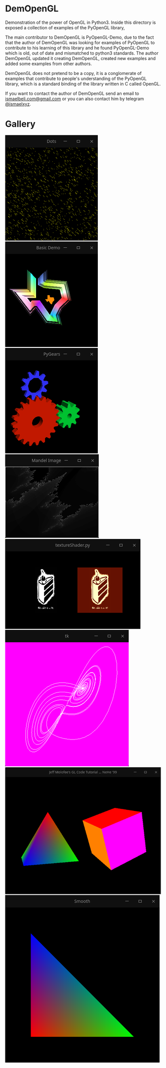 # DemOpenGL

Demonstration of the power of OpenGL in Python3. Inside this directory is exposed
a collection of examples of the PyOpenGL library,

The main contributor to DemOpenGL is PyOpenGL-Demo, due to the fact that the
author of DemOpenGL was looking for examples of PyOpenGL to contribute to his
learning of this library and he found PyOpenGL-Demo which is old, out of date and
mismatched to python3 standards. The author DemOpenGL updated it creating DemOpenGL,
created new examples and added some examples from other authors.

DemOpenGL does not pretend to be a copy, it is a conglomerate of examples that
contribute to people's understanding of the PyOpenGL library, which is a standard binding
of the library written in C called OpenGL.

If you want to contact the author of DemOpenGL send an email to
[ismaelbeli.com@gmail.com]() or you can also contact him
by telegram [@ismaelxyz](https://t.me/ismaelxyz).

# Gallery
![da](images/da.png)
![GLE](images/GLE.png)
![GLUT](images/GLUT.png)
![dek](images/dek.png)
![proesch](images/proesch.png)
![tom](images/tom.png)
![NeHe](images/NeHe.png)
![redbook](images/redbook.png)

